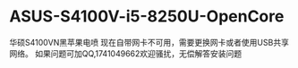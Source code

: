 # ASUS-S4100V-i5-8250U-OpenCore
华硕S4100VN黑苹果电喷
现在自带网卡不可用，需要更换网卡或者使用USB共享网络。
如果问题可加QQ,1741049662欢迎骚扰，无偿解答安装问题
